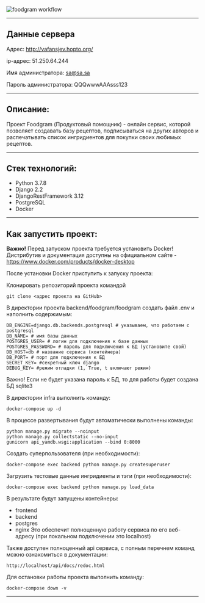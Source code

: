 ![foodgram workflow](https://github.com/vafansjev/foodgram-project-react/actions/workflows/foodgram_workflow.yml/badge.svg)

___
## Данные сервера
Адрес: http://vafansjev.hopto.org/

ip-адрес: 51.250.64.244

Имя администратора: sa@sa.sa

Пароль администратора: QQQwwwAAAsss123

___
## Описание:
Проект Foodgram (Продуктовый помощник) - онлайн сервис, которой позволяет создавать базу рецептов, подписываться на других авторов и распечатывать список ингридиентов для покупки своих любимых рецептов.
___
## Стек технологий:
- Python 3.7.8
- Django 2.2
- DjangoRestFramework 3.12
- PostgreSQL
- Docker
___
## Как запустить проект:
**Важно!** Перед запуском проекта требуется установить Docker!
Дистрибутив и документация доступны на официальном сайте - https://www.docker.com/products/docker-desktop

После установки Docker приступить к запуску проекта:

Клонировать репозиторий проекта командой
```
git clone <адрес проекта на GitHub>
```


В директории проекта backend/foodgram/foodgram создать файл .env и наполнить содержимым:
```
DB_ENGINE=django.db.backends.postgresql # указываем, что работаем с postgresql
DB_NAME= # имя базы данных
POSTGRES_USER= # логин для подключения к базе данных
POSTGRES_PASSWORD= # пароль для подключения к БД (установите свой)
DB_HOST=db # название сервиса (контейнера)
DB_PORT= # порт для подключения к БД
SECRET_KEY= #секретный ключ django
DEBUG_KEY= #режим отладки (1, True, t включают режим)
```
Важно! Если не будет указана пароль к БД, то для работы будет создана БД sqlite3

В директории infra выполнить команду:
```
docker-compose up -d
```

В процессе развертывания будут автоматически выполнены команды:
```
python manage.py migrate --noinput
python manage.py collectstatic --no-input
gunicorn api_yamdb.wsgi:application --bind 0:8000
```

Создать суперпользователя (при необходимости):
```
docker-compose exec backend python manage.py createsuperuser
```
Загрузить тестовые данные ингридиенты и тэги (при необходимости):
```
docker-compose exec backend python manage.py load_data
```

В результате будут запущены контейнеры:
- frontend
- backend
- postgres
- nginx
Это обеспечит полноценную работу сервиса по его веб-адресу (при локальном подключении это localhost)

Также доступен полноценный api сервиса, с полным перечнем команд можно ознакомиться в документации:
```
http://localhost/api/docs/redoc.html
```

Для остановки работы проекта выполнить команду:
```
docker-compose down -v
```
___